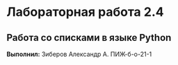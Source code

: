 # Лабораторная работа 2.4
## Работа со списками в языке Python


**Выполнил:** Зиберов Александр А. ПИЖ-б-о-21-1